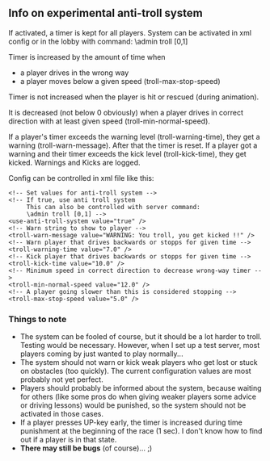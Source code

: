 ## Info on experimental anti-troll system
If activated, a timer is kept for all players. System can be activated in xml config or in the lobby with command:
\admin troll [0,1]

Timer is increased by the amount of time when
* a player drives in the wrong way
* a player moves below a given speed (troll-max-stop-speed)

Timer is not increased when the player is hit or rescued (during animation).

It is decreased (not below 0 obviously) when a player drives in correct direction with at least given speed (troll-min-normal-speed).

If a player's timer exceeds the warning level (troll-warning-time), they get a warning (troll-warn-message). After that the timer is reset.
If a player got a warning and their timer exceeds the kick level (troll-kick-time), they get kicked.
Warnings and Kicks are logged.

Config can be controlled in xml file like this:

    <!-- Set values for anti-troll system -->
    <!-- If true, use anti troll system
         This can also be controlled with server command:
         \admin troll [0,1] -->
    <use-anti-troll-system value="true" />
    <!-- Warn string to show to player -->
    <troll-warn-message value="WARNING: You troll, you get kicked !!" />
    <!-- Warn player that drives backwards or stopps for given time -->
    <troll-warning-time value="7.0" />
    <!-- Kick player that drives backwards or stopps for given time -->
    <troll-kick-time value="10.0" />
    <!-- Minimum speed in correct direction to decrease wrong-way timer -->
    <troll-min-normal-speed value="12.0" />
    <!-- A player going slower than this is considered stopping -->
    <troll-max-stop-speed value="5.0" />

### Things to note
* The system can be fooled of course, but it should be a lot harder to troll. Testing would be necessary. However, when I set up a test server, most players coming by just wanted to play normally...
* The system should not warn or kick weak players who get lost or stuck on obstacles (too quickly). The current configuration values are most probably not yet perfect.
* Players should probably be informed about the system, because waiting for others (like some pros do when giving weaker players some advice or driving lessons) would be punished, so the system should not be activated in those cases.
* If a player presses UP-key early, the timer is increased during time punishment at the beginning of the race (1 sec). I don't know how to find out if a player is in that state.
* **There may still be bugs** (of course)... ;)
